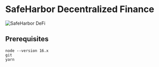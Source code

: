 # SafeHarbor Decentralized Finance

![SafeHarbor DeFi](https://gateway.pinata.cloud/ipfs/QmaX61W1rbRquMzGjWs4CKFXtRjYhHEsNdtXGV45QZQ7nV)

## Prerequisites

    node --version 16.x
    git 
    yarn



